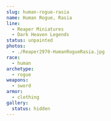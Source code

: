 ```yaml
---
slug: human-rogue-rasia
name: Human Rogue, Rasia
line:
  - Reaper Miniatures
  - Dark Heaven Legends
status: unpainted
photos:
  - ./Reaper2970-HumanRogueRasia.jpg
race:
  - human
archetype:
  - rogue
weapons:
  - sword
armor:
  - clothing
gallery:
  status: hidden
---
```

